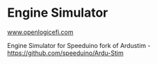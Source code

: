 # Engine Simulator

www.openlogicefi.com

Engine Simulator for Speeduino fork of Ardustim - https://github.com/speeduino/Ardu-Stim
